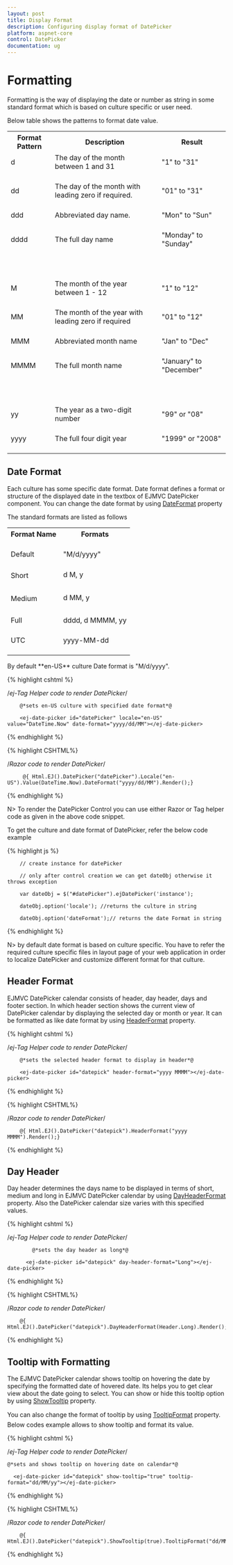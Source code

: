 ```yaml
---
layout: post
title: Display Format
description: Configuring display format of DatePicker
platform: aspnet-core
control: DatePicker
documentation: ug
---
```

# Formatting

Formatting is the way of displaying the date or number as string in some standard format which is based on culture specific or user need.

Below table shows the patterns to format date value.

<table>
<tr>
<th>
Format Pattern </th><th>
Description </th><th>
Result</th></tr>
<tr>
<td>
d<br/><br/></td><td>
The day of the month between 1 and 31 <br/><br/></td><td>
"1"  to "31"<br/><br/></td></tr>
<tr>
<td>
dd<br/><br/></td><td>
The day of the month with leading zero if required.<br/><br/></td><td>
"01" to "31"<br/><br/></td></tr>
<tr>
<td>
ddd<br/><br/></td><td>
Abbreviated day name.<br/><br/></td><td>
"Mon" to "Sun"<br/><br/></td></tr>
<tr>
<td>
dddd<br/><br/></td><td>
The full day name<br/><br/></td><td>
"Monday" to "Sunday"<br/><br/></td></tr>
<tr>
<td>
<br/><br/></td><td>
<br/><br/></td><td>
<br/><br/></td></tr>
<tr>
<td>
M<br/><br/></td><td>
The month of the year between 1 - 12<br/><br/></td><td>
"1" to "12"<br/><br/></td></tr>
<tr>
<td>
MM<br/><br/></td><td>
The month of the year with leading zero if required<br/><br/></td><td>
"01" to "12"<br/><br/></td></tr>
<tr>
<td>
MMM<br/><br/></td><td>
Abbreviated month name<br/><br/></td><td>
"Jan" to "Dec"<br/><br/></td></tr>
<tr>
<td>
MMMM<br/><br/></td><td>
The full month name<br/><br/></td><td>
"January" to "December"<br/><br/></td></tr>
<tr>
<td>
<br/><br/></td><td>
<br/><br/></td><td>
<br/><br/></td></tr>
<tr>
<td>
yy<br/><br/></td><td>
The year as a two-digit number<br/><br/></td><td>
"99" or "08"<br/><br/></td></tr>
<tr>
<td>
yyyy<br/><br/></td><td>
The full four digit year<br/><br/></td><td>
"1999" or "2008"<br/><br/></td></tr>
</table>

## Date Format

Each culture has some specific date format. Date format defines a format or structure of the displayed date in the textbox of EJMVC DatePicker component. You can change the date format by using [DateFormat](http://help.syncfusion.com/js/api/ejdatepicker#members:dateformat) property

The standard formats are listed as follows

<table>
<tr>
<th>
Format Name <br/><br/></th><th>
Formats <br/><br/></th></tr>
<tr>
<td>
Default<br/><br/></td><td>
"M/d/yyyy"<br/><br/></td></tr>
<tr>
<td>
Short<br/><br/></td><td>
d M, y<br/><br/></td></tr>
<tr>
<td>
Medium <br/><br/></td><td>
d MM, y<br/><br/></td></tr>
<tr>
<td>
Full <br/><br/></td><td>
dddd, d MMMM, yy<br/><br/></td></tr>
<tr>
<td>
UTC<br/><br/></td><td>
yyyy-MM-dd<br/><br/></td></tr>
</table>
By default **en-US** culture Date format is "M/d/yyyy".


{% highlight cshtml %}

/*ej-Tag Helper code to render DatePicker*/

        @*sets en-US culture with specified date format*@

        <ej-date-picker id="datePicker" locale="en-US" value="DateTime.Now" date-format="yyyy/dd/MM"></ej-date-picker>
 
{% endhighlight %}


{% highlight CSHTML%}

/*Razor code to render DatePicker*/

         @{ Html.EJ().DatePicker("datePicker").Locale("en-US").Value(DateTime.Now).DateFormat("yyyy/dd/MM").Render();}

{% endhighlight %}

N> To render the DatePicker Control you can use either Razor or Tag helper code as given in the above code snippet.

To get the culture and date format of DatePicker, refer the below code example


{% highlight js %}

        // create instance for datePicker

        // only after control creation we can get dateObj otherwise it throws exception

        var dateObj = $("#datePicker").ejDatePicker('instance');

        dateObj.option('locale'); //returns the culture in string

        dateObj.option('dateFormat');// returns the date Format in string  

{% endhighlight %}


N> by default date format is based on culture specific. You have to refer the required culture specific files in layout page of your web application in order to localize DatePicker and customize different format for that culture. 


## Header Format

EJMVC DatePicker calendar consists of header, day header, days and footer section. In which header section shows the current view of DatePicker calendar by displaying the selected day or month or year. It can be formatted as like date format by using [HeaderFormat](http://help.syncfusion.com/js/api/ejdatepicker#members:headerformat) property.

{% highlight cshtml %}

/*ej-Tag Helper code to render DatePicker*/

        @*sets the selected header format to display in header*@

        <ej-date-picker id="datepick" header-format="yyyy MMMM"></ej-date-picker>
  

{% endhighlight %}

{% highlight CSHTML%}

/*Razor code to render DatePicker*/

        @{ Html.EJ().DatePicker("datepick").HeaderFormat("yyyy MMMM").Render();}

{% endhighlight %}

## Day Header

Day header determines the days name to be displayed in terms of short, medium and long in EJMVC DatePicker calendar by using [DayHeaderFormat](http://help.syncfusion.com/js/api/ejdatepicker#members:dayheaderformat) property. Also the DatePicker calendar size varies with this specified values.

{% highlight cshtml %}

/*ej-Tag Helper code to render DatePicker*/

            @*sets the day header as long*@

          <ej-date-picker id="datepick" day-header-format="Long"></ej-date-picker>
  

{% endhighlight %}

{% highlight CSHTML%}

/*Razor code to render DatePicker*/

        @{ Html.EJ().DatePicker("datepick").DayHeaderFormat(Header.Long).Render();}

{% endhighlight %}

## Tooltip with Formatting

The EJMVC DatePicker calendar shows tooltip on hovering the date by specifying the formatted date of hovered date. Its helps you to get clear view about the date going to select. You can show or hide this tooltip option by using [ShowTooltip](http://help.syncfusion.com/js/api/ejdatepicker#members:showtooltip ) property.

You can also change the format of tooltip by using [TooltipFormat](http://help.syncfusion.com/js/api/ejdatepicker#members:tooltipformat) property. Below codes example allows to show tooltip and format its value. 

{% highlight cshtml %}

/*ej-Tag Helper code to render DatePicker*/
   
    @*sets and shows tooltip on hovering date on calendar*@

      <ej-date-picker id="datepick" show-tooltip="true" tooltip-format="dd/MM/yy"></ej-date-picker>
 
{% endhighlight %}

{% highlight CSHTML%}

/*Razor code to render DatePicker*/

        @{ Html.EJ().DatePicker("datepick").ShowTooltip(true).TooltipFormat("dd/MM/yy").Render();}     

{% endhighlight %}
